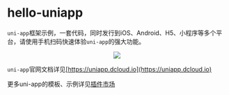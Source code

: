 # hello-uniapp

`uni-app`框架示例，一套代码，同时发行到iOS、Android、H5、小程序等多个平台，请使用手机扫码快速体验`uni-app`的强大功能。

<p align="center">
    <a href="https://m3w.cn/uniapp" target="blank">
        <img src="https://img-cdn-qiniu.dcloud.net.cn/uni-app-qr-all.jpg"/>
    </a>
</p>

`uni-app`官网文档详见[https://uniapp.dcloud.io](https://uniapp.dcloud.io)

更多uni-app的模板、示例详见[插件市场](https://ext.dcloud.net.cn/)

